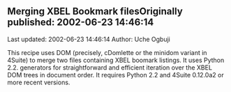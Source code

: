 ## Merging XBEL Bookmark filesOriginally published: 2002-06-23 14:46:14 
Last updated: 2002-06-23 14:46:14 
Author: Uche Ogbuji 
 
This recipe uses DOM (precisely, cDomlette or the minidom variant in 4Suite) to merge two files containing XBEL boomark listings.   It uses Python 2.2. generators for straightforward and efficient iteration over the XBEL DOM trees in document order.  It requires Python 2.2 and 4Suite 0.12.0a2 or more recent versions.